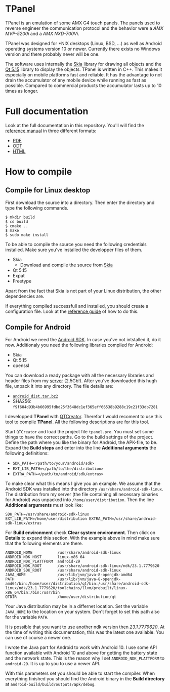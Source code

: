 # TPanel
TPanel is an emulation of some AMX G4 touch panels. The panels used to reverse engineer the communication protocol and the behavior were a *AMX MVP-5200i* and a *AMX NXD-700Vi*.

TPanel was designed for *NIX desktops (Linux, BSD, …) as well as Android operating systems version 10 or newer. Currently there exists no Windows version and there probably never will be one.

The software uses internally the [Skia](https://skia.org) library for drawing all objects and the [Qt 5.15](https://doc.qt.io/qt-5.15/) library to display the objects. TPanel is written in C++. This makes it especially on mobile platforms fast and reliable. It has the advantage to not drain the accumulator of any mobile device while running as fast as possible. Compared to commercial products the accumulator lasts up to 10 times as longer.

# Full documentation
Look at the full documentation in this repository. You'll will find the [reference manual](https://github.com/TheLord45/tpanel/tree/main/documentation) in three different formats:
* [PDF](https://github.com/TheLord45/tpanel/blob/main/documentation/ReferenceGuide.pdf)
* [ODT](https://github.com/TheLord45/tpanel/blob/main/documentation/ReferenceGuide.odt)
* [HTML](https://github.com/TheLord45/tpanel/blob/main/documentation/ReferenceGuide.html)

# How to compile
## Compile for Linux desktop
First download the source into a directory. Then enter the directory and type the following commands.

    $ mkdir build
    $ cd build
    $ cmake ..
    $ make
    $ sudo make install

To be able to compile the source you need the following credentials installed. Make sure you've installed the developper files of them.
- Skia
  - Download and compile the source from [Skia](https://skia.org)
- Qt 5.15
- Expat
- Freetype

Apart from the fact that Skia is not part of your Linux distribution, the other dependencies are.

If everything compiled successfull and installed, you should create a configuration file. Look at the [reference guide](https://github.com/TheLord45/tpanel/tree/main/documentation) of how to do this.

## Compile for Android
For Android we need the [Android SDK](https://developer.android.com/). In case you've not intstalled it, do it now. Additionaly you need the following libraries compiled for Android:

- Skia
- Qt 5.15
- openssl

You can download a ready package with all the necessary libraries and header files from my [server](https://www.theosys.at/download/android_dist.tar.bz2) (2.5Gb!). After you've downloaded this hugh file, unpack it into any directory. The file details are:

- [`android_dist.tar.bz2`](https://www.theosys.at/download/android_dist.tar.bz2)
- SHA256: `f9f604d93b4b66995fdbd25f3648dc1ef365eff66538b9288c19c21f33db7281`

I developped **TPanel** with [QTCreator](https://www.qt.io/product/development-tools). Therefor I would recoment to use this tool to compile **TPanel**. All the following descriptions are for this tool.

Start `QTCreator` and load the project file `tpanel.pro`. You must set some things to have the correct paths. Go to the build settings of the project. Define the path where you like the binary for Android, the APK-file, to be. Expand the **Build steps** and enter into the line **Additional arguments** the following definitions:

- `SDK_PATH=</path/to/your/android/sdk>`
- `EXT_LIB_PATH=</path/to/the/distribution>`
- `EXTRA_PATH=</path/to/android/sdk/extras>`

To make clear what this means I give you an example. We assume that the Android SDK was installed into the directory `/usr/share/android-sdk-linux`. The distribution from my server (the file containing all necessary binaries for Android) was unpacked into `/home/user/distribution`. Then the line **Additional arguments** must look like:

    SDK_PATH=/usr/share/android-sdk-linux EXT_LIB_PATH=/home/user/distribution EXTRA_PATH=/usr/share/android-sdk-linux/extras

For **Build environment** check **Clear system environment**. Then click on **Details** to expand this section. With the example above in mind make sure that the following elements are there.

    ANDROID_HOME           /usr/share/android-sdk-linux
    ANDROID_NDK_HOST       linux-x86_64
    ANDROID_NDK_PLATTFORM  android-29
    ANDROID_NDK_ROOT       /usr/share/android-sdk-linux/ndk/23.1.7779620
    ANDROID_SDK_ROOT       /usr/share/android-sdk-linux
    JAVA_HOME              /usr/lib/jvm/java-8-openjdk-amd64
    PATH                   /usr/lib/jvm/java-8-openjdk-amd64/bin:/home/user/distribution/qt/bin:/usr/share/android-sdk-linux/ndk/23.1.7779620/toolchains/llvm/prebuilt/linux-x86_64/bin:/bin:/usr/bin
    QTDIR                  /home/user/distribution/qt

Your Java distribution may be in a differnet location. Set the variable `JAVA_HOME` to the location on your system. Don't forget to set this path also for the variable `PATH`.

It is possible that you want to use another ndk version then *23.1.7779620*. At the time of writing this documentation, this was the latest one available. You can use of course a newer one.

I wrote the Java part for Android to work with Android 10. I use some API function available with Android 10 and above for getting the battery state and the network state. This is the reason why I set `ANDROID_NDK_PLATTFORM` to `android-29`. It is up to you to use a newer API.

With this parameters set you should be able to start the compiler. When everything finished you should find the Android binary in the **Build directory** at `android-build/build/outputs/apk/debug`.
